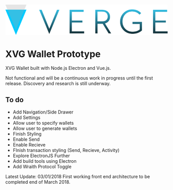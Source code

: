 
![Screenshot](static/assets/logo-variation.png)

# XVG Wallet Prototype

XVG Wallet built with Node.js Electron and Vue.js. 

Not functional and will be a continuous work in progress until the first release. 
Discovery and research is still underway. 

## To do

- Add Navigation/Side Drawer
- Add Settings
- Allow user to specify wallets
- Allow user to generate wallets
- Finish Styling
- Enable Send
- Enable Recieve
- FInish transaction styling (Send, Recieve, Activity)
- Explore ElectronJS Further
- Add build tools using Electron 
- Add Wraith Protocol Toggle

Latest Update: 03/01/2018
First working front end architecture to be completed end of March 2018.

